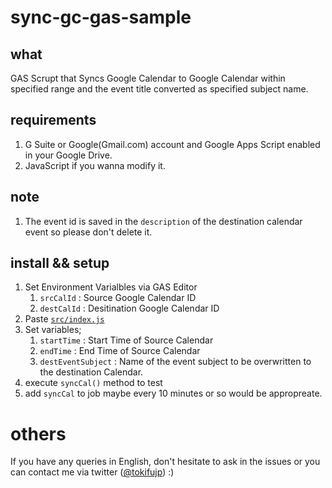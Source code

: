 # sync-gc-gas-sample

## what

GAS Scrupt that Syncs Google Calendar to Google Calendar within specified range and the event title converted as specified subject name.

## requirements

1. G Suite or Google(Gmail.com) account and Google Apps Script enabled in your Google Drive.
2. JavaScript if you wanna modify it.

## note

1. The event id is saved in the `description` of the destination calendar event so please don't delete it.

## install && setup

1. Set Environment Varialbles via GAS Editor
    1. `srcCalId` : Source Google Calendar ID
    2. `destCalId` : Desitination Google Calendar ID
2. Paste [`src/index.js`](https://github.com/Tokifujp/sync-gc-gas-sample/blob/master/src/index.js)
3. Set variables;
    1. `startTime` : Start Time of Source Calendar
    2. `endTime` : End Time of Source Calendar
    3. `destEventSubject` : Name of the event subject to be overwritten to the destination Calendar.
3. execute `syncCal()` method to test
4. add `syncCal` to job maybe every 10 minutes or so would be appropreate.

# others

If you have any queries in English, don't hesitate to ask in the issues or you can contact me via twitter ([@tokifujp](https://twitter.com/tokifujp)) :)
